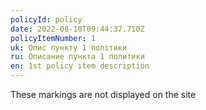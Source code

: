 ```yaml
---
policyId: policy
date: 2022-08-10T09:44:37.710Z
policyItemNumber: 1
uk: Опис пункту 1 політики
ru: Описание пункта 1 политики
en: 1st policy item description
---
```

These markings are not displayed on the site